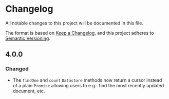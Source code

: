 # Changelog
All notable changes to this project will be documented in this file.

The format is based on [Keep a Changelog](https://keepachangelog.com/en/1.0.0/),
and this project adheres to [Semantic Versioning](https://semver.org/spec/v2.0.0.html).

## 4.0.0
### Changed
- The `findOne` and `count` `Datastore` methods now return a cursor instead of a plain `Promise` allowing users to e.g.: find the most recently updated document, etc.
